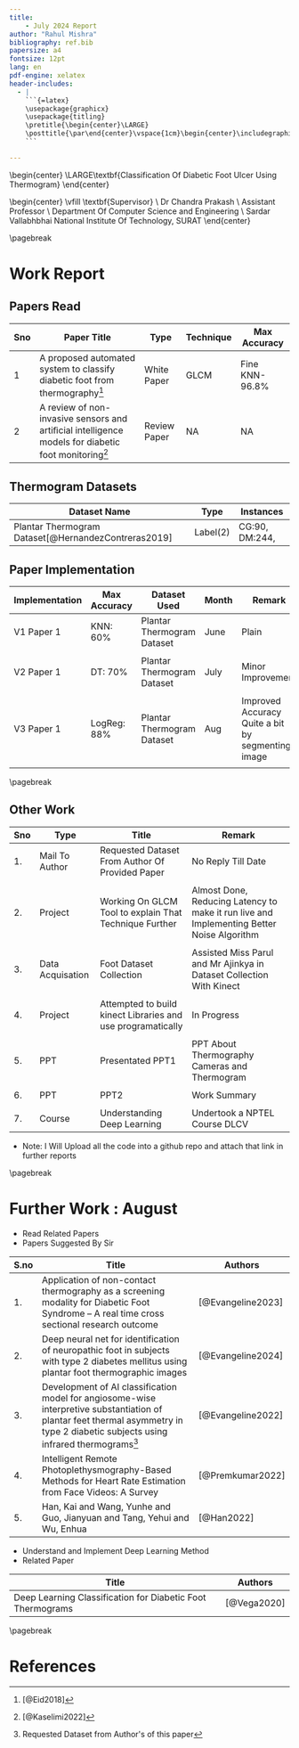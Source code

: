 ```yaml
---
title: 
    - July 2024 Report
author: "Rahul Mishra"
bibliography: ref.bib
papersize: a4
fontsize: 12pt
lang: en
pdf-engine: xelatex
header-includes:
  - |
    ```{=latex}
    \usepackage{graphicx}
    \usepackage{titling}
    \pretitle{\begin{center}\LARGE}
    \posttitle{\par\end{center}\vspace{1cm}\begin{center}\includegraphics[width=4cm]{assets/svnit.png}\end{center}\vspace{1cm}}
    ```

---
```



\begin{center}
\LARGE\textbf{Classification Of Diabetic Foot Ulcer Using Thermogram}
\end{center}

\begin{center}
\vfill
\textbf{Supervisor} \\
Dr Chandra Prakash \\
Assistant Professor \\
Department Of Computer Science and Engineering \\
Sardar Vallabhbhai National Institute Of Technology, SURAT
\end{center}



\pagebreak





# Work Report 

## Papers Read

| Sno | Paper Title                   |    Type     | Technique | Max Accuracy |
|-----|-------------------------------|-------------|-----------|--------------|
| 1   | A proposed automated system to classify diabetic foot from thermography[^1]| White Paper | GLCM      | Fine KNN-96.8% |
| 2   | A review of non-invasive sensors and artiﬁcial intelligence models for diabetic foot monitoring[^2] | Review Paper| NA        | NA           |


## Thermogram Datasets

| Dataset Name               | Type    | Instances |
|----------------------------|---------|-----------|
| Plantar Thermogram Dataset[@HernandezContreras2019] | Label(2)| CG:90, DM:244, |


## Paper Implementation
| Implementation | Max Accuracy | Dataset Used               |Month |Remark |
|----------------|--------------|----------------------------|------|-------|
|   V1 Paper 1   | KNN: 60%     | Plantar Thermogram Dataset |June  | Plain |
||||||
|   V2 Paper 1   | DT:  70%     | Plantar Thermogram Dataset |July  | Minor Improvement |
||||||
|   V3 Paper 1   | LogReg: 88%  | Plantar Thermogram Dataset |Aug   | Improved Accuracy Quite a bit by segmenting image |
||||||


\pagebreak

## Other Work
|Sno| Type |       Title                                     | Remark             |
|---|------|-------------------------------------------------|--------------------|
|1. |Mail To Author| Requested Dataset From Author Of Provided Paper | No Reply Till Date |
|||||
|2. | Project      | Working On GLCM Tool to explain That Technique Further | Almost Done, Reducing Latency to make it run live and Implementing Better Noise Algorithm |
|||||
|3. | Data Acquisation | Foot Dataset Collection                         | Assisted Miss Parul and Mr Ajinkya in Dataset Collection With Kinect |
|||||
|4. | Project  | Attempted to build kinect Libraries and use programatically | In Progress |
|||||
|5. | PPT | Presentated PPT1                               | PPT About Thermography Cameras and Thermogram |
|||||
|6. | PPT | PPT2                                           | Work Summary |
|||||
|7. | Course | Understanding Deep Learning                 | Undertook a NPTEL Course DLCV |


- Note: I Will Upload all the code into a github repo and attach that link in further reports

\pagebreak

# Further Work : August

- Read Related Papers
- Papers Suggested By Sir

|S.no| Title | Authors |
|----|-------|------|
| 1. | Application of non-contact thermography as a screening modality for Diabetic Foot Syndrome – A real time cross sectional research outcome     | [@Evangeline2023] |
| 2. |Deep neural net for identification of neuropathic foot in subjects with type 2 diabetes mellitus using plantar foot thermographic images | [@Evangeline2024] |
| 3. | Development of AI classification model for angiosome-wise interpretive substantiation of plantar feet thermal asymmetry in type 2 diabetic subjects using infrared thermograms[^3] | [@Evangeline2022] |
| 4. | Intelligent Remote Photoplethysmography-Based Methods for Heart Rate Estimation from Face Videos: A Survey | [@Premkumar2022] | 
| 5. |Han,  Kai and Wang,  Yunhe and Guo,  Jianyuan and Tang,  Yehui and Wu,  Enhua | [@Han2022] |

- Understand and Implement Deep Learning Method
- Related Paper

| Title | Authors |
|-------|------|
|Deep Learning Classification for Diabetic Foot Thermograms |[@Vega2020]|

\pagebreak

# References 

[^1]:[@Eid2018]
[^2]:[@Kaselimi2022]
[^3]: Requested Dataset from Author's of this paper




